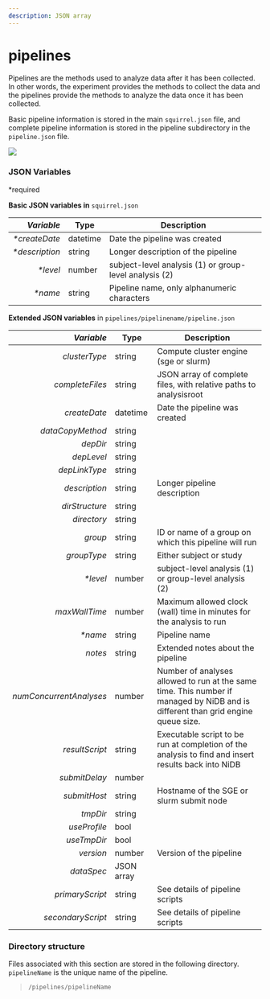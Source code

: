 ```yaml
---
description: JSON array
---
```


# pipelines

Pipelines are the methods used to analyze data after it has been collected. In other words, the experiment provides the methods to collect the data and the pipelines provide the methods to analyze the data once it has been collected.

Basic pipeline information is stored in the main `squirrel.json` file, and complete pipeline information is stored in the pipeline subdirectory in the `pipeline.json` file.

![](https://mermaid.ink/img/pako:eNptkj1rwzAQhv-KURYFHMjgLip0apdSWmhWQ7laZ0eNZAt90ISQ\_96Ta9kljQfdY98jvebsM2sGiUywzoHdFy\_vdV\_Q5YYh8Ofd2-tI683mQUIAnpb1\_aLQ8w8LzQE65Bmu-lZZ1KpHz2e6MvBo0SmDffD8D2crZZLl4-cXNqRkyP18n5wQpaKkqd4wDIKPjpQMNxzpYuf5uM7d3wNTBL1eShjL\_zb0oE9eeZ5hVsYNaR7gwNAwxpK782imQe8sNjzDknLSuKhFq7QWq7bFu-229MENBxSrqqom3nwrGfaiskdWMoPOgJL0nc\_psJqFPRqsmSCU2ELUoWZ1fyE1WgrGJ6nC4JhoQXssGcQw7E59w0RwEbP0qIB-GzNZlx8c0sgX)

### JSON Variables

\*required

**Basic JSON variables in** `squirrel.json`

|  _**Variable**_ | **Type** | **Description**                                        |
| --------------: | -------- | ------------------------------------------------------ |
|  _\*createDate_ | datetime | Date the pipeline was created                          |
| _\*description_ | string   | Longer description of the pipeline                     |
|       _\*level_ | number   | subject-level analysis (1) or group-level analysis (2) |
|        _\*name_ | string   | Pipeline name, only alphanumeric characters            |

**Extended JSON variables** in `pipelines/pipelinename/pipeline.json`

|          _**Variable**_ | **Type**   | **Description**                                                                                                                  |
| ----------------------: | ---------- | -------------------------------------------------------------------------------------------------------------------------------- |
|           _clusterType_ | string     | Compute cluster engine (sge or slurm)                                                                                            |
|         _completeFiles_ | string     | JSON array of complete files, with relative paths to analysisroot                                                                |
|            _createDate_ | datetime   | Date the pipeline was created                                                                                                    |
|        _dataCopyMethod_ | string     |                                                                                                                                  |
|                _depDir_ | string     |                                                                                                                                  |
|              _depLevel_ | string     |                                                                                                                                  |
|           _depLinkType_ | string     |                                                                                                                                  |
|           _description_ | string     | Longer pipeline description                                                                                                      |
|          _dirStructure_ | string     |                                                                                                                                  |
|             _directory_ | string     |                                                                                                                                  |
|                 _group_ | string     | ID or name of a group on which this pipeline will run                                                                            |
|             _groupType_ | string     | Either subject or study                                                                                                          |
|               _\*level_ | number     | subject-level analysis (1) or group-level analysis (2)                                                                           |
|           _maxWallTime_ | number     | Maximum allowed clock (wall) time in minutes for the analysis to run                                                             |
|                _\*name_ | string     | Pipeline name                                                                                                                    |
|                 _notes_ | string     | Extended notes about the pipeline                                                                                                |
| _numConcurrentAnalyses_ | number     | Number of analyses allowed to run at the same time. This number if managed by NiDB and is different than grid engine queue size. |
|          _resultScript_ | string     | Executable script to be run at completion of the analysis to find and insert results back into NiDB                              |
|           _submitDelay_ | number     |                                                                                                                                  |
|            _submitHost_ | string     | Hostname of the SGE or slurm submit node                                                                                         |
|                _tmpDir_ | string     |                                                                                                                                  |
|            _useProfile_ | bool       |                                                                                                                                  |
|             _useTmpDir_ | bool       |                                                                                                                                  |
|               _version_ | number     | Version of the pipeline                                                                                                          |
|              _dataSpec_ | JSON array |                                                                                                                                  |
|         _primaryScript_ | string     | See details of pipeline scripts                                                                                                  |
|       _secondaryScript_ | string     | See details of pipeline scripts                                                                                                  |

### Directory structure

Files associated with this section are stored in the following directory. `pipelineName` is the unique name of the pipeline.

> `/pipelines/pipelineName`
